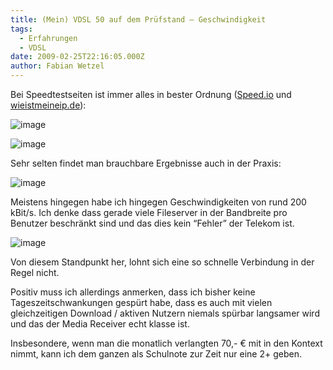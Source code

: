 ```yaml
---
title: (Mein) VDSL 50 auf dem Prüfstand – Geschwindigkeit
tags:
  - Erfahrungen
  - VDSL
date: 2009-02-25T22:16:05.000Z
author: Fabian Wetzel
---
```


Bei Speedtestseiten ist immer alles in bester Ordnung ([Speed.io](http://Speed.io) und [wieistmeineip.de](http://wieistmeineip.de)):

![image](https://az275061.vo.msecnd.net/blogmedia/2009/02/image11.png "image")

![image](https://az275061.vo.msecnd.net/blogmedia/2009/02/image12.png "image")

Sehr selten findet man brauchbare Ergebnisse auch in der Praxis:

![image](https://az275061.vo.msecnd.net/blogmedia/2009/02/image13.png "image")

Meistens hingegen habe ich hingegen Geschwindigkeiten von rund 200 kBit/s. Ich denke dass gerade viele Fileserver in der Bandbreite pro Benutzer beschränkt sind und das dies kein “Fehler” der Telekom ist.

![image](https://az275061.vo.msecnd.net/blogmedia/2009/02/image14.png "image")

Von diesem Standpunkt her, lohnt sich eine so schnelle Verbindung in der Regel nicht.

Positiv muss ich allerdings anmerken, dass ich bisher keine Tageszeitschwankungen gespürt habe, dass es auch mit vielen gleichzeitigen Download / aktiven Nutzern niemals spürbar langsamer wird und das der Media Receiver echt klasse ist.

Insbesondere, wenn man die monatlich verlangten 70,- € mit in den Kontext nimmt, kann ich dem ganzen als Schulnote zur Zeit nur eine 2+ geben.


